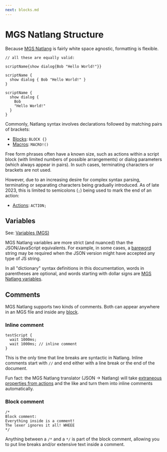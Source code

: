 ```yaml
---
next: blocks.md
---
```


# MGS Natlang Structure

Because [MGS Natlang](../mgs/mgs_natlang) is fairly white space agnostic, formatting is flexible.

```mgs
// all these are equally valid:

scriptName{show dialog{Bob "Hello World!"}}

scriptName {
  show dialog { Bob "Hello World!" }
}

scriptName {
  show dialog {
    Bob
    "Hello World!"
  }
}
```

Commonly, Natlang syntax involves declarations followed by matching pairs of brackets:

- [Blocks](../mgs/blocks): `BLOCK {}`
- [Macros](../mgs/advanced_syntax#macros): `MACRO!()`

Free form phrases often have a known size, such as actions within a script block (with limited numbers of possible arrangements) or dialog parameters (which always appear in pairs). In such cases, terminating characters or brackets are not used.

However, due to an increasing desire for complex syntax parsing, terminating or separating characters being gradually introduced. As of late 2023, this is limited to semicolons (`;`) being used to mark the end of an action:

- [Actions](../actions): `ACTION;`

## Variables

See: [Variables (MGS)](../mgs/variables_mgs)

MGS Natlang variables are more strict (and nuanced) than the JSON/JavaScript equivalents. For example, in some cases, a [bareword](../mgs/variables_mgs#bareword) string may be required when the JSON version might have accepted any type of JS string.

In all "dictionary" syntax definitions in this documentation, words in parentheses are optional, and words starting with dollar signs are [MGS Natlang variables](../mgs/variables_mgs).

## Comments

MGS Natlang supports two kinds of comments. Both can appear anywhere in an MGS file and inside any [block](../mgs/blocks).

### Inline comment

```mgs
testScript {
  wait 1000ms;
  wait 1000ms; // inline comment
}
```

This is the only time that line breaks are syntactic in Natlang. Inline comments start with `//` and end either with a line break or the end of the document.

Fun fact: the MGS Natlang translator (JSON -> Natlang) will take [extraneous properties from actions](../comments) and the like and turn them into inline comments automatically.

### Block comment

```mgs
/*
Block comment:
Everything inside is a comment!
The lexer ignores it all! WHEEE
*/
```

Anything between a `/*` and a `*/` is part of the block comment, allowing you to put line breaks and/or extensive text inside a comment.
